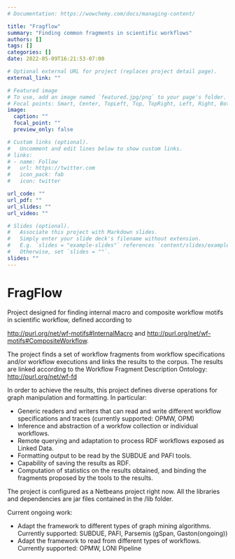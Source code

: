 ```yaml
---
# Documentation: https://wowchemy.com/docs/managing-content/

title: "Fragflow"
summary: "Finding common fragments in scientific workflows"
authors: []
tags: []
categories: []
date: 2022-05-09T16:21:53-07:00

# Optional external URL for project (replaces project detail page).
external_link: ""

# Featured image
# To use, add an image named `featured.jpg/png` to your page's folder.
# Focal points: Smart, Center, TopLeft, Top, TopRight, Left, Right, BottomLeft, Bottom, BottomRight.
image:
  caption: ""
  focal_point: ""
  preview_only: false

# Custom links (optional).
#   Uncomment and edit lines below to show custom links.
# links:
# - name: Follow
#   url: https://twitter.com
#   icon_pack: fab
#   icon: twitter

url_code: ""
url_pdf: ""
url_slides: ""
url_video: ""

# Slides (optional).
#   Associate this project with Markdown slides.
#   Simply enter your slide deck's filename without extension.
#   E.g. `slides = "example-slides"` references `content/slides/example-slides.md`.
#   Otherwise, set `slides = ""`.
slides: ""
---
```

FragFlow
===================

Project designed for finding internal macro and composite workflow motifs in scientific workflow, defined according to 

 http://purl.org/net/wf-motifs#InternalMacro and http://purl.org/net/wf-motifs#CompositeWorkflow.
 
The project finds a set of workflow fragments from workflow specifications and/or workflow executions and links 
the results to the corpus. The results are linked according to the Workflow Fragment Description Ontology: http://purl.org/net/wf-fd

In order to achieve the results, this project defines diverse operations for graph manipulation and formatting. In particular:

* Generic readers and writers that can read and write different workflow specifications and traces (currently supported: OPMW, OPM)
* Inference and abstraction of a workfow collection or individual workflows.
* Remote querying and adaptation to process RDF workflows exposed as Linked Data.
* Formatting output to be read by the SUBDUE and PAFI tools.
* Capability of saving the results as RDF.
* Computation of statistics on the results obtained, and binding the fragments proposed by the tools to the results.

The project is configured as a Netbeans project right now. All the libraries and dependencies are jar files contained in the /lib folder.

Current ongoing work:
* Adapt the framework to different types of graph mining algorithms. Currently supported: SUBDUE, PAFI, Parsemis (gSpan, Gaston(ongoing))
* Adapt the framework to read from different types of workflows. Currently supported: OPMW, LONI Pipeline
